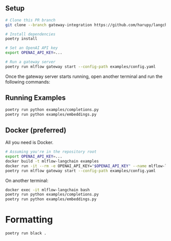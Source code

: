 ## Setup

```sh
# Clone this PR branch
git clone --branch gateway-integration https://github.com/harupy/langchain.git

# Install dependencies
poetry install

# Set an OpenAI API key
export OPENAI_API_KEY=...

# Run a gateway server
poetry run mlflow gateway start --config-path examples/config.yaml
```

Once the gateway server starts running, open another terminal and run the following commands:

## Running Examples

```sh
poetry run python examples/completions.py
poetry run python examples/embeddings.py
```

## Docker (preferred)

All you need is Docker.

```sh
# Assuming you're in the repository root
export OPENAI_API_KEY=...
docker build -t mlflow-langchain examples
docker run -it --rm -e OPENAI_API_KEY="$OPENAI_API_KEY" --name mlflow-langchain mlflow-langchain bash
poetry run mlflow gateway start --config-path examples/config.yaml
```

On another terminal:

```sh
docker exec -it mlflow-langchain bash
poetry run python examples/completions.py
poetry run python examples/embeddings.py
```

# Formatting

```sh
poetry run black .
```
